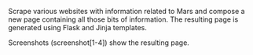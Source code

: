 Scrape various websites with information related to Mars and compose a new page containing all those bits of information. The resulting page is generated using Flask and Jinja templates.

Screenshots (screenshot[1-4]) show the resulting page.
